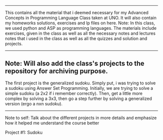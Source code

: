 ----------------------------

This contains all the material that i deemed necessary for my Advanced Concepts in Programming Language Class taken at UNO.
It will also contain my homeworks solutions, exercises and lp files on here.
Note: In this class, we used python and ASP as programming languages.
The materials include exercises, given in the class as well as all the necessary notes and lectures notes that i used in the class as well as all the quizzes and solution and projects.

-------------------------------
Note: Will also add the class's projects to the repository for archiving purpose.
-------------------------------

The first project is the generalized sudoku. Simply put, i was trying to solve a sudoku using Answer Set Programming. Initially, we are trying to solve a simple sudoku (a 2x2 if i remember correctly). Then, get a little more complex by solving a 3x3, then go a step further by solving a generalized version (ergo a nxn sudoku).

-------------------------------
Note to self: Talk about the different projects in more details and emphasize how it helped me understand the course better

Project #1: Sudoku
